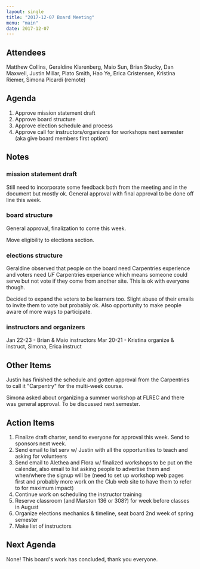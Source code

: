 ```yaml
---
layout: single
title: "2017-12-07 Board Meeting"
menu: "main"
date: 2017-12-07
---
```


## Attendees

Matthew Collins, Geraldine Klarenberg, Maio Sun, Brian Stucky, Dan Maxwell, Justin Millar, Plato Smith, Hao Ye, Erica Cristensen, Kristina Riemer, Simona Picardi (remote)

## Agenda

1. Approve mission statement draft
1. Approve board structure
1. Approve election schedule and process
1. Approve call for instructors/organizers for workshops next semester (aka give board members first option)

## Notes

### mission statement draft

Still need to incorporate some feedback both from the meeting and in the document but mostly ok. General approval with final approval to be done off line this week.

### board structure

General approval, finalization to come this week.

Move eligibility to elections section.

### elections structure

Geraldine observed that people on the board need Carpentries experience and voters need _UF_ Carpentries experiance which means someone could serve but not vote if they come from another site. This is ok with everyone though.

Decided to expand the voters to be learners too. Slight abuse of their emails to invite them to vote but probably ok. Also opportunity to make people aware of more ways to participate.

### instructors and organizers

Jan 22-23 - Brian & Maio instructors
Mar 20-21 - Kristina organize & instruct, Simona, Erica instruct

## Other Items

Justin has finished the schedule and gotten approval from the Carpentries to call it "Carpentry" for the multi-week course.

Simona asked about organizing a summer workshop at FLREC and there was general approval. To be discussed next semester.

## Action Items

1. Finalize draft charter, send to everyone for approval this week. Send to sponsors next week.
1. Send email to list serv w/ Justin with all the opportunities to teach and asking for volunteers
1. Send email to Alethea and Flora w/ finalized workshops to be put on the calendar, also email to list asking people to advertise them and when/where the signup will be (need to set up workshop web pages first and probably more work on the Club web site to have them to refer to for maximum impact)
1. Continue work on scheduling the instructor training
1. Reserve classroom (and Marston 136 or 308?) for week before classes in August
1. Organize elections mechanics & timeline, seat board 2nd week of spring semester
1. Make list of instructors

## Next Agenda

None! This board's work has concluded, thank you everyone.